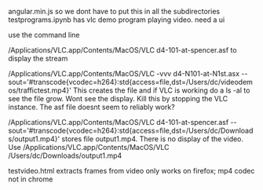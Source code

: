angular.min.js so we dont have to put this in all the subdirectories
testprograms.ipynb has vlc demo program playing video. need a ui

use the command line 

/Applications/VLC.app/Contents/MacOS/VLC d4-101-at-spencer.asf to display the stream

/Applications/VLC.app/Contents/MacOS/VLC -vvv  d4-N101-at-N1st.asx --sout='#transcode{vcodec=h264}:std{access=file,dst=/Users/dc/videodemos/traffictest.mp4}'
This creates the file and if VLC is working do a ls -al to see the file grow. Wont see the display. 
Kill this by stopping the VLC instance. The asf file doesnt seem to reliably work? 


/Applications/VLC.app/Contents/MacOS/VLC d4-101-at-spencer.asf --sout='#transcode{vcodec=h264}:std{access=file,dst=/Users/dc/Downloads/output1.mp4}'
stores file output1.mp4. There is no display of the video. 
Use /Applications/VLC.app/Contents/MacOS/VLC /Users/dc/Downloads/output1.mp4


testvideo.html extracts frames from video only works on firefox; mp4 codec not in chrome

